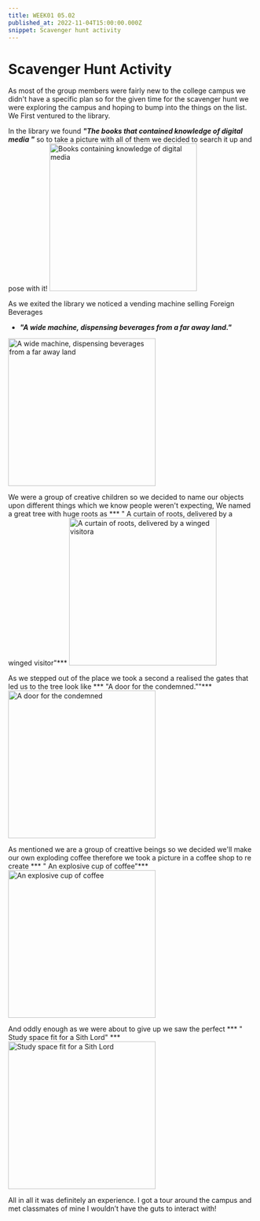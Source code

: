 ```yaml
---
title: WEEK01 05.02
published_at: 2022-11-04T15:00:00.000Z
snippet: Scavenger hunt activity
---
```

# Scavenger Hunt Activity
As most of the group members were fairly new to the college campus we didn't have a specific plan so for the given time for the scavenger hunt we were exploring the campus and hoping to bump into the things on the list.
We First ventured to the library.

In the library we found ***"The books that contained knowledge of digital media "*** so to take a picture with all of them we decided to search it up and pose with it!
<img src="Books knowledge.jpeg" alt="Books containing knowledge of digital media" width="300" class="center" />

As we exited the library we noticed a vending machine selling Foreign Beverages 
* ***"A wide machine, dispensing beverages from a far away land."***
<img src="Beverages from out.jpeg" alt="A wide machine, dispensing beverages from a far away land" width="300" class="center" />

We were a group of creative children so we decided to name our objects upon different things which we know people weren't expecting, We named a great tree with huge roots as *** " A curtain of roots, delivered by a winged visitor"***
<img src="Brought by a winged creature.jpeg" alt="A curtain of roots, delivered by a winged visitora" width="300" class="center" />

As we stepped out of the place we took a second a realised the gates that led us to the tree look like *** "A door for the condemned.""***
<img src="Condemed door.jpeg" alt="A door for the condemned" width="300" class="center" />

As mentioned we are a group of creattive beings so we decided we'll make our own exploding coffee therefore we took a picture in a coffee shop to re create *** " An explosive cup of coffee"***
<img src="Exploding coffee.jpeg" alt="An explosive cup of coffee" width="300" class="center" />

And oddly enough as we were about to give up we saw the perfect *** " Study space fit for a Sith Lord" ***
<img src="Sith Lord.jpeg" alt="Study space fit for a Sith Lord" width="300" class="center" />

All in all it was definitely an experience. I got a tour around the campus and met classmates of mine I wouldn’t have the guts to interact with!
